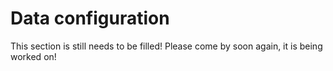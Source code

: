 # Data configuration

This section is still needs to be filled! Please come by soon again, it is being worked on! 